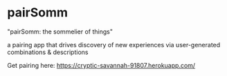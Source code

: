 # pairSomm

"pairSomm: the sommelier of things"

a pairing app that drives discovery of new experiences via user-generated combinations & descriptions

Get pairing here: https://cryptic-savannah-91807.herokuapp.com/